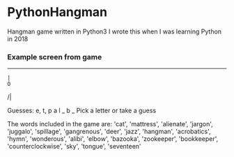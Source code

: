 # PythonHangman
Hangman game written in Python3
I wrote this when I was learning Python in 2018

### Example screen from game
----------------

    |
    O
   /|


Guesses: e, t, p
a l _ b _
Pick a letter or take a guess

The words included in the game are:
    'cat',
    'mattress',
    'alienate',
    'jargon',
    'juggalo',
    'spillage',
    'gangrenous',
    'deer',
    'jazz',
    'hangman',
    'acrobatics',
    'hymn',
    'wonderous',
    'alibi',
    'elbow',
    'bazooka',
    'zookeeper',
    'bookkeeper',
    'counterclockwise',
    'sky',
    'tongue',
    'seventeen'
    
